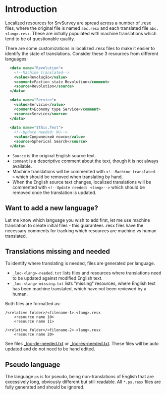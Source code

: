 ﻿
# Introduction
Localized resources for SrvSurvey are spread across a number of .resx files, where the original file is named `abc.resx` and each translated file `abc.<lang>.resx`. These are initially populated with machine translations which tend to be of questionable quality.

There are some customizations in localized .resx files to make it easier to identify the state of translations. Consider these 3 resources from different languages:

``` XML
  <data name="Revolution">
    <!--Machine translated-->
    <value>Revolução</value>
    <comment>Faction state Revolution</comment>
    <source>Revolution</source>
  </data>

  <data name="Service">
    <value>Servicio</value>
    <comment>Economy type Service</comment>
    <source>Service</source>
  </data>
  
  <data name="$this.Text">
    <!--Update needed: RU-->
    <value>Сферический поиск</value>
    <source>Spherical Search</source>
  </data>
```

- `Source` is the original English source text.
- `comment` is a descriptive comment about the text, though it is not always available.
- Machine translations will be commented with `<!--Machine translated-->` which should be removed when translating by hand, 
- When the English source text changes, localized translations will be commented with `<!--Update needed: <lang>-->` which should be removed once the translation is updated.

## Want to add a new language?

Let me know which language you wish to add first, let me use machine translation to create initial files - this guarantees .resx files have the necessary comments for tracking which resources are machine vs human translated.

## Translations missing and needed

To identify where translating is needed, files are generated per language. 

- `_loc-<lang>-needed.txt` lists files and resources where translations need to be updated against modified English text.
- `_loc-<lang>-missing.txt` lists "missing" resources, where English text has been machine translated, which have not been reviewed by a human.

Both files are formatted as:

```
/<relative folder>/<filename-1>.<lang>.resx
    <resource name 10>
    <resource name 11>

/<relative folder>/<filename-2>.<lang>.resx
    <resource name 20>
```

See files [_loc-de-needed.txt](_loc-de-needed.txt) or [_loc-es-needed.txt](_loc-fr-missing.txt). These files will be auto updated and do not need to be hand edited.
 
## Pseudo language
The language `ps` is for pseudo, being non-translations of English that are excessively long, obviously different but still readable. All `*.ps.resx` files are fully generated and should be ignored.

